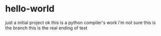 # hello-world
just a initial project
ok this is a python compiler's work
i'm not sure this is the branch
this is the real ending of test
